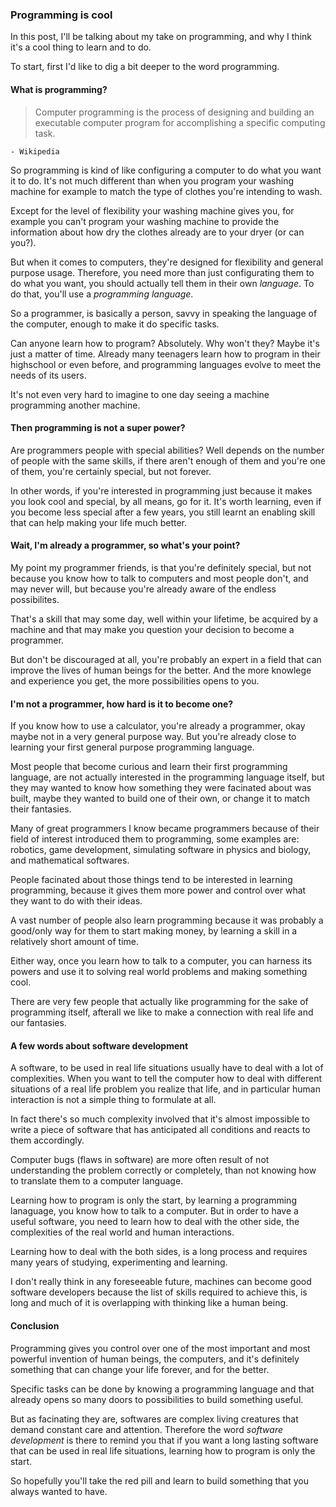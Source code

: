 ### Programming is cool

In this post, I'll be talking about my take on programming, and why I think it's a cool thing
to learn and to do.

To start, first I'd like to dig a bit deeper to the word programming.

#### What is programming?

> Computer programming is the process of designing and building an executable computer program
for accomplishing a specific computing task.

    - Wikipedia

So programming is kind of like configuring a computer to do what you want it to do. It's not much
different than when you program your washing machine for example to match the type of clothes
you're intending to wash.

Except for the level of flexibility your washing machine gives you, for example you can't
program your washing machine to provide the information about how dry the clothes already are
to your dryer (or can you?).

But when it comes to computers, they're designed for flexibility and general purpose usage.
Therefore, you need more than just configurating them to do what you want, you should actually
tell them in their own *language*. To do that, you'll use a *programming language*.

So a programmer, is basically a person, savvy in speaking the language of the computer, enough
to make it do specific tasks.

Can anyone learn how to program? Absolutely. Why won't they? Maybe it's just a matter of time.
Already many teenagers learn how to program in their highschool or even before, and programming
languages evolve to meet the needs of its users.

It's not even very hard to imagine to one day seeing a machine programming another machine.

#### Then programming is not a super power?

Are programmers people with special abilities?  Well depends on the number of people with the
same skills, if there aren't enough of them and you're one of them, you're certainly special,
but not forever.

In other words, if you're interested in programming just because it makes you look cool and
special, by all means, go for it. It's worth learning, even if you become less special after
a few years, you still learnt an enabling skill that can help making your life much better.

#### Wait, I'm already a programmer, so what's your point?

My point my programmer friends, is that you're definitely special, but not because you know
how to talk to computers and most people don't, and may never will, but because you're
already aware of the endless possibilites.

That's a skill that may some day, well within your lifetime, be acquired by a machine and
that may make you question your decision to become a programmer.

But don't be discouraged at all, you're probably an expert in a field that can improve the
lives of human beings for the better. And the more knowlege and experience you get, the more
possibilities opens to you.

#### I'm not a programmer, how hard is it to become one?

If you know how to use a calculator, you're already a programmer, okay maybe not in a very
general purpose way. But you're already close to learning your first general purpose
programming language.

Most people that become curious and learn their first programming language, are not actually
interested in the programming language itself, but they may wanted to know how something
they were facinated about was built, maybe they wanted to build one of their own, or change
it to match their fantasies.

Many of great programmers I know became programmers because of their field of interest
introduced them to programming, some examples are: robotics, game development, simulating
software in physics and biology, and mathematical softwares.

People facinated about those things tend to be interested in learning programming, because
it gives them more power and control over what they want to do with their ideas.

A vast number of people also learn programming because it was probably a good/only way for
them to start making money, by learning a skill in a relatively short amount of time.

Either way, once you learn how to talk to a computer, you can harness its powers and use it
to solving real world problems and making something cool.

There are very few people that actually like programming for the sake of programming itself,
afterall we like to make a connection with real life and our fantasies.

#### A few words about software development

A software, to be used in real life situations usually have to deal with a lot of complexities.
When you want to tell the computer how to deal with different situations of a real life problem
you realize that life, and in particular human interaction is not a simple thing to formulate
at all.

In fact there's so much complexity involved that it's almost impossible to write a piece of
software that has anticipated all conditions and reacts to them accordingly.

Computer bugs (flaws in software) are more often result of not understanding the problem
correctly or completely, than not knowing how to translate them to a computer language.

Learning how to program is only the start, by learning a programming lanaguage, you know
how to talk to a computer. But in order to have a useful software, you need to learn how to
deal with the other side, the complexities of the real world and human interactions.

Learning how to deal with the both sides, is a long process and requires many years of
studying, experimenting and learning.

I don't really think in any foreseeable future, machines can become good software developers
because the list of skills required to achieve this, is long and much of it is overlapping
with thinking like a human being.

#### Conclusion

Programming gives you control over one of the most important and most powerful invention
of human beings, the computers, and it's definitely something that can change your life
forever, and for the better.

Specific tasks can be done by knowing a programming language and that already opens so
many doors to possibilities to build something useful.

But as facinating they are, softwares are complex living creatures that demand constant
care and attention. Therefore the word *software development* is there to remind you that
if you want a long lasting software that can be used in real life situations, learning
how to program is only the start.

So hopefully you'll take the red pill and learn to build something that you always wanted
to have.
